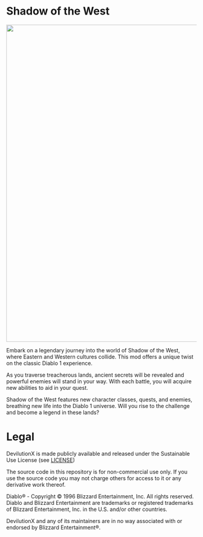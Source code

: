 # Shadow of the West

<p align="center">
<img width="838" src="https://user-images.githubusercontent.com/204594/226123295-82e49f45-327e-4a90-abe7-9740c6cfbfe3.png">
</p>

Embark on a legendary journey into the world of Shadow of the West, where Eastern and Western cultures collide. This mod offers a unique twist on the classic Diablo 1 experience.

As you traverse treacherous lands, ancient secrets will be revealed and powerful enemies will stand in your way. With each battle, you will acquire new abilities to aid in your quest.

Shadow of the West features new character classes, quests, and enemies, breathing new life into the Diablo 1 universe. Will you rise to the challenge and become a legend in these lands?

# Legal

DevilutionX is made publicly available and released under the Sustainable Use License (see [LICENSE](LICENSE.md))

The source code in this repository is for non-commercial use only. If you use the source code you may not charge others for access to it or any derivative work thereof.

Diablo® - Copyright © 1996 Blizzard Entertainment, Inc. All rights reserved. Diablo and Blizzard Entertainment are trademarks or registered trademarks of Blizzard Entertainment, Inc. in the U.S. and/or other countries.

DevilutionX and any of its maintainers are in no way associated with or endorsed by Blizzard Entertainment®.
